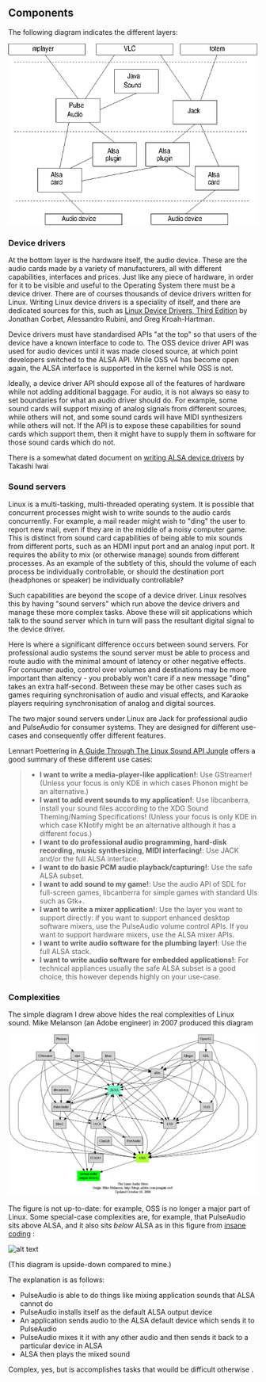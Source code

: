 
##  Components 


The following diagram indicates the different layers:


![alt text](layers.png)

###  Device drivers 


At the bottom layer is the hardware itself, the audio device. These are the audio cards
made by a variety of manufacturers, all with different capabilities, interfaces and prices.
Just like any piece of hardware, in order for it to be visible and useful to the Operating
System there must be a device driver. There are of courses thousands of device drivers
written for Linux. Writing Linux device drivers is a speciality of itself, and there
are dedicated sources for this, such as [Linux Device Drivers, Third Edition](http://lwn.net/Kernel/LDD3/) by Jonathan Corbet, Alessandro Rubini, and Greg Kroah-Hartman.


Device drivers must have standardised APIs "at the top" so that users of the device have a
known interface to code to. The OSS device driver API was used for audio devices until
it was made closed source, at which point developers switched to the ALSA API.
While OSS v4 has become open again, the ALSA interface is supported in the kernel
while OSS is not.


Ideally, a device driver API should expose all of the features of hardware while not
adding additional baggage. For audio, it is not always so easy to set boundaries for
what an audio driver should do. For example, some sound cards will support mixing
of analog signals from different sources, while others will not, and some sound cards
will have MIDI synthesizers while others will not. If the API is to expose these
capabilities for sound cards which support them, then it might have to supply them in software
for those sound cards which do not.


There is a somewhat dated document on [writing ALSA device drivers](http://www.alsa-project.org/~tiwai/writing-an-alsa-driver/) by Takashi Iwai

###  Sound servers 


Linux is a multi-tasking, multi-threaded operating system. It is possible that concurrent
processes might wish to write sounds to the audio cards concurrently. For example,
a mail reader might wish to "ding" the user to report new mail,
even if they are in the middle of a noisy
computer game. This is distinct from sound card capabilities of being able to mix sounds
from different ports, such as an HDMI input port and an analog input port. It requires the ability
to mix (or otherwise manage) sounds from different processes. As an example of the subtlety
of this, should the volume of each process be individually controllable, or should the
destination port (headphones or speaker) be individually controllable?


Such capabilities are beyond the scope of a device driver. Linux resolves this by having
"sound servers" which run above the device drivers and manage these more complex tasks.
Above these will sit applications which talk to the sound server which in turn will
pass the resultant digital signal to the device driver.


Here is where a significant difference occurs between sound servers. For professional audio
systems the sound server must be able to process and route audio with the minimal amount
of latency or other negative effects. For consumer audio, control over volumes and destinations
may be more important than altency - you probably won't care if a new message "ding" takes an extra
half-second. Between these may be other cases such as games requiring synchronisation of
audio and visual effects, and Karaoke players requiring synchronisation of analog and
digital sources.


The two major sound servers under Linux are Jack for professional audio and PulseAudio
for consumer systems. They are designed for different use-cases and consequently offer
different features.


Lennart Poettering in [A Guide Through The Linux Sound API Jungle](http://0pointer.de/blog/projects/guide-to-sound-apis.html) offers a good summary of these different use cases:


   > 
> + __I want to write a media-player-like application!__: Use GStreamer! (Unless your focus is only KDE in which cases Phonon might be an alternative.)
> + __I want to add event sounds to my application!__: Use libcanberra, install your sound files according to the XDG Sound Theming/Naming Specifications! (Unless your focus is only KDE in which case KNotify might be an alternative although it has a different focus.)
> + __I want to do professional audio programming, hard-disk recording, music synthesizing, MIDI interfacing!__: Use JACK and/or the full ALSA interface.
> + __I want to do basic PCM audio playback/capturing!__: Use the safe ALSA subset.
> + __I want to add sound to my game!__: Use the audio API of SDL for full-screen games, libcanberra for simple games with standard UIs such as Gtk+.
> + __I want to write a mixer application!__: Use the layer you want to support directly: if you want to support enhanced desktop software mixers, use the PulseAudio volume control APIs. If you want to support hardware mixers, use the ALSA mixer APIs.
> + __I want to write audio software for the plumbing layer!__: Use the full ALSA stack.
> + __I want to write audio software for embedded applications!__: For technical appliances usually the safe ALSA subset is a good choice, this however depends highly on your use-case.


###  Complexities 


The simple diagram I drew above hides the real complexities of Linux sound.
Mike Melanson (an Adobe engineer) in 2007 produced this diagram


![alt text](linuxaudio.png)


The figure is not up-to-date: for example,
OSS is no longer a major part of Linux.
Some special-case complexities are, for example,
that  PulseAudio sits above ALSA,
and it also sits _below_ ALSA as in this figure from [insane coding](http://insanecoding.blogspot.com.au/2009/06/state-of-sound-in-linux-not-so-sorry.html) :


![alt text](http://2.bp.blogspot.com/_vLES3KKBdaM/SjsQ-L2UVII/AAAAAAAAAFs/Vcm87Z3KMDw/s320/alsalib.png)


(This diagram is upside-down compared to mine.)


The explanation is as follows:

+ PulseAudio is able to do things like mixing application sounds
that ALSA cannot do
+ PulseAudio installs itself as the default ALSA output device
+ An application sends audio to the ALSA default device which sends
it to PulseAudio
+ PulseAudio mixes it it with any other audio and then sends it back
to a particular device in ALSA
+ ALSA then plays the mixed sound

Complex, yes, but is accomplishes tasks that wouild be difficult otherwise
.
